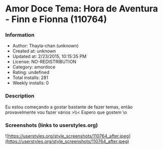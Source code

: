 # Amor Doce Tema: Hora de Aventura - Finn e Fionna (110764)

### Information
- Author: Thayla-chan (unknown)
- Created at: unknown
- Updated at: 2/23/2015, 10:15:35 PM
- License: NO-REDISTRIBUTION
- Category: amordoce
- Rating: undefined
- Total installs: 281
- Weekly installs: 0


### Description
Eu estou começando a gostar bastante de fazer temas, então provavelmente vou fazer vários >\\\\<
Espero que gostem \o


### Screenshots (links to userstyles.org)
![https://userstyles.org/style_screenshots/110764_after.jpeg](https://userstyles.org/style_screenshots/110764_after.jpeg)


